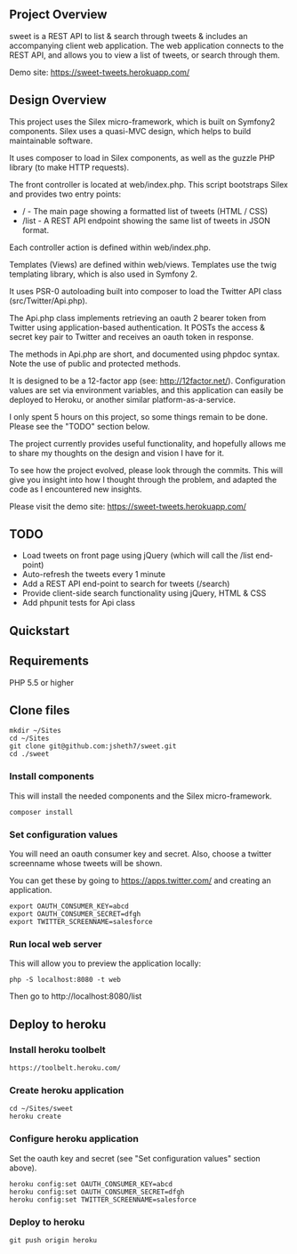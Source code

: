## Project Overview

sweet is a REST API to list &amp; search through tweets &amp; includes an accompanying client web application.
The web application connects to the REST API, and allows you to view a list of tweets, or search through them.

Demo site: https://sweet-tweets.herokuapp.com/

## Design Overview

This project uses the Silex micro-framework, which is built on Symfony2 components. Silex uses a quasi-MVC design, which helps to build maintainable software.

It uses composer to load in Silex components, as well as the guzzle PHP library (to make HTTP requests).

The front controller is located at web/index.php. This script bootstraps Silex and provides two entry points:

* / - The main page showing a formatted list of tweets (HTML / CSS)
* /list - A REST API endpoint showing the same list of tweets in JSON format.

Each controller action is defined within web/index.php.

Templates (Views) are defined within web/views. Templates use the twig templating library, which is also used in Symfony 2.

It uses PSR-0 autoloading built into composer to load the Twitter API class (src/Twitter/Api.php).

The Api.php class implements retrieving an oauth 2 bearer token from Twitter using application-based authentication. It POSTs the access & secret key pair to Twitter and receives an oauth token in response.

The methods in Api.php are short, and documented using phpdoc syntax.
Note the use of public and protected methods.

It is designed to be a 12-factor app (see: http://12factor.net/).
Configuration values are set via environment variables, and this application can easily be deployed to Heroku, or another similar platform-as-a-service.

I only spent 5 hours on this project, so some things remain to be done. Please see the "TODO" section below.

The project currently provides useful functionality, and hopefully allows me to share my thoughts on the design and vision I have for it.

To see how the project evolved, please look through the commits. This will give you insight into how I thought through the problem, and adapted the code as I encountered new insights.

Please visit the demo site: https://sweet-tweets.herokuapp.com/

## TODO

* Load tweets on front page using jQuery (which will call the /list end-point)
* Auto-refresh the tweets every 1 minute
* Add a REST API end-point to search for tweets (/search)
* Provide client-side search functionality using jQuery, HTML & CSS
* Add phpunit tests for Api class

## Quickstart

## Requirements 

PHP 5.5 or higher

## Clone files

    mkdir ~/Sites
    cd ~/Sites
    git clone git@github.com:jsheth7/sweet.git
    cd ./sweet

### Install components

This will install the needed components and the Silex micro-framework.

    composer install

### Set configuration values

  You will need an oauth consumer key and secret.
  Also, choose a twitter screenname whose tweets will be shown.

  You can get these by going to https://apps.twitter.com/ and creating an application.

    export OAUTH_CONSUMER_KEY=abcd
    export OAUTH_CONSUMER_SECRET=dfgh
    export TWITTER_SCREENNAME=salesforce

### Run local web server

This will allow you to preview the application locally:

    php -S localhost:8080 -t web

Then go to http://localhost:8080/list

## Deploy to heroku

### Install heroku toolbelt

    https://toolbelt.heroku.com/

### Create heroku application

    cd ~/Sites/sweet
    heroku create

### Configure heroku application

Set the oauth key and secret (see "Set configuration values" section above).

    heroku config:set OAUTH_CONSUMER_KEY=abcd
    heroku config:set OAUTH_CONSUMER_SECRET=dfgh
    heroku config:set TWITTER_SCREENNAME=salesforce

### Deploy to heroku

    git push origin heroku




